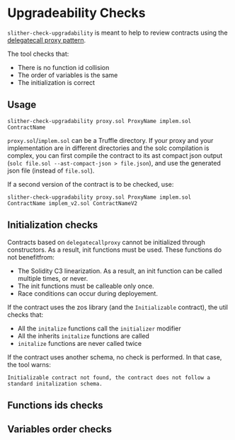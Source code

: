 # Upgradeability Checks

`slither-check-upgradability` is meant to help to review contracts using the [delegatecall proxy pattern](https://blog.trailofbits.com/2018/09/05/contract-upgrade-anti-patterns/).

The tool checks that:
- There is no function id collision
- The order of variables is the same
- The initialization is correct

## Usage
```
slither-check-upgradability proxy.sol ProxyName implem.sol ContractName
```

`proxy.sol`/`implem.sol` can be a Truffle directory. If your proxy and your implementation are in different directories and the solc compilation is complex, you can first compile the contract to its ast compact json output (`solc file.sol --ast-compact-json > file.json`), and use the generated json file (instead of `file.sol`).

If a second version of the contract is to be checked, use:

```
slither-check-upgradability proxy.sol ProxyName implem.sol ContractName implem_v2.sol ContractNameV2
```


## Initialization checks

Contracts based on `delegatecallproxy` cannot be initialized through constructors. As a result, init functions must be used. These functions do not benefitfrom:
- The Solidity C3 linearization. As a result, an init function can be called multiple times, or never.
- The init functions must be calleable only once.
- Race conditions can occur during deployement.

If the contract uses the zos library (and the `Initializable` contract), the util checks that:
 - All the `initalize` functions call the `initializer` modifier 
 - All the inherits `initalize` functions are called
 - `initalize` functions are never called twice

If the contract uses another schema, no check is performed. In that case, the tool warns:
```
Initializable contract not found, the contract does not follow a standard initalization schema.
```

## Functions ids checks

<TODO>

## Variables order checks

<TODO>